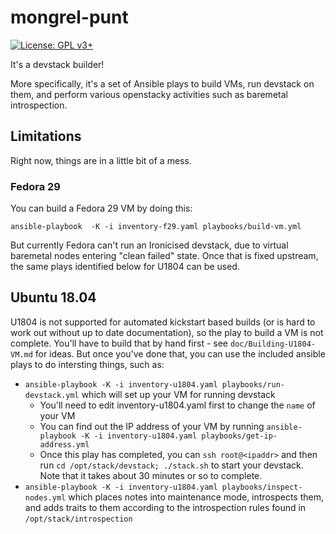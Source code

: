 # mongrel-punt
[![License: GPL v3+](https://img.shields.io/badge/license-GPL%20v3%2B-blue.svg)](http://www.gnu.org/licenses/gpl-3.0)

It's a devstack builder!

More specifically, it's a set of Ansible plays to build VMs, run devstack on them, and perform various openstacky activities such as baremetal introspection.

## Limitations

Right now, things are in a little bit of a mess.

### Fedora 29

You can build a Fedora 29 VM by doing this:

`ansible-playbook  -K -i inventory-f29.yaml playbooks/build-vm.yml`

But currently Fedora can't run an Ironicised devstack, due to virtual baremetal nodes entering "clean failed" state.  Once that is fixed upstream, the same plays identified below for U1804 can be used.

## Ubuntu 18.04

U1804 is not supported for automated kickstart based builds (or is hard to work out without up to date documentation), so the play to build a VM is not complete.  You'll have to build that by hand first - see `doc/Building-U1804-VM.md` for ideas.  But once you've done that, you can use the included ansible plays to do intersting things, such as:

* `ansible-playbook -K -i inventory-u1804.yaml playbooks/run-devstack.yml` which will set up your VM for running devstack
  * You'll need to edit inventory-u1804.yaml first to change the `name` of your VM
  * You can find out the IP address of your VM by running `ansible-playbook -K -i inventory-u1804.yaml playbooks/get-ip-address.yml`
  * Once this play has completed, you can `ssh root@<ipaddr>` and then run `cd /opt/stack/devstack; ./stack.sh` to start your devstack.  Note that it takes about 30 minutes or so to complete.
* `ansible-playbook -K -i inventory-u1804.yaml playbooks/inspect-nodes.yml` which places notes into maintenance mode, introspects them, and adds traits to them according to the introspection rules found in `/opt/stack/introspection`
